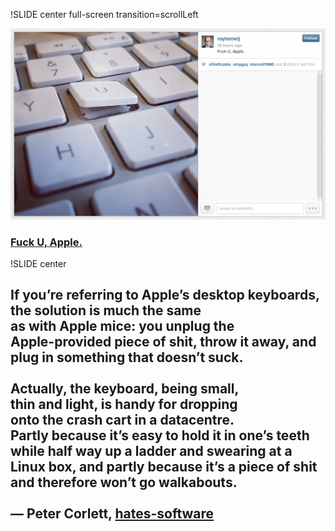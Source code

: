 !SLIDE center full-screen transition=scrollLeft

![fuck U, Apple](fuck_apple.png)

### [Fuck U, Apple.](http://instagram.com/p/c5_V8pMHiM)

!SLIDE center

## If you’re referring to Apple’s desktop keyboards, the solution is much the same<br />as with Apple mice: you unplug the<br />Apple-provided piece of shit, throw it away, and plug in something that doesn’t suck.<br /><br />Actually, the keyboard, being small,<br />thin and light, is handy for dropping<br />onto the crash cart in a datacentre.<br />Partly because it’s easy to hold it in one’s teeth while half way up a ladder and swearing at a Linux box, and partly because it’s a piece of shit and therefore won’t go walkabouts.<br /><br />— Peter Corlett, [hates-software](http://hates-software.com)
